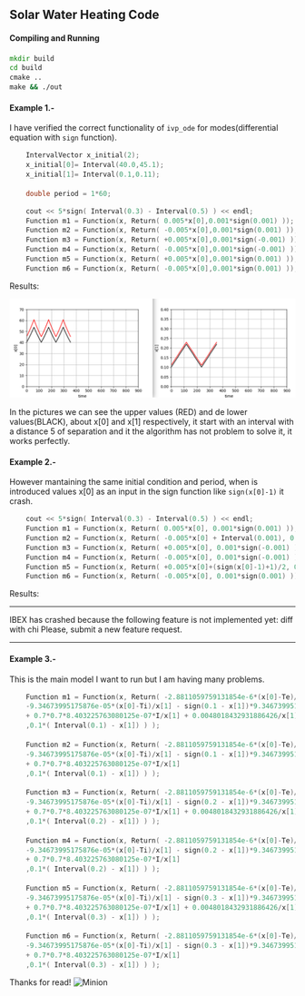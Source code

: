 ## Solar Water Heating Code

#### Compiling and Running


``` cmd
mkdir build
cd build
cmake ..
make && ./out
```

#### Example 1.- 

I have verified the correct functionality of `ivp_ode` for modes(differential equation with `sign` function). 



``` c++
    IntervalVector x_initial(2);
    x_initial[0]= Interval(40.0,45.1);
    x_initial[1]= Interval(0.1,0.11);
    
    double period = 1*60;

```

``` c++
    cout << 5*sign( Interval(0.3) - Interval(0.5) ) << endl;
    Function m1 = Function(x, Return( 0.005*x[0],0.001*sign(0.001) ));
    Function m2 = Function(x, Return( -0.005*x[0],0.001*sign(0.001) ));
    Function m3 = Function(x, Return( +0.005*x[0],0.001*sign(-0.001) ));
    Function m4 = Function(x, Return( -0.005*x[0],0.001*sign(-0.001) ));
    Function m5 = Function(x, Return( +0.005*x[0],0.001*sign(0.001) ));
    Function m6 = Function(x, Return( -0.005*x[0],0.001*sign(0.001) ));

```
Results:

 ![state](https://github.com/richardyantas/DinamicalSystems/blob/master/solarWaterHeating/img/x0x1.png)

 In the pictures we can see the upper values (RED) and de lower values(BLACK), about x[0] and x[1] respectively, it start with an interval with a distance 5 of separation and it the algorithm has not problem to solve it, it works perfectly.
 
#### Example 2.-

However mantaining the same initial condition and period, when is introduced values x[0] as an input in the sign function like `sign(x[0]-1)` it crash. 


``` c++
    cout << 5*sign( Interval(0.3) - Interval(0.5) ) << endl;
    Function m1 = Function(x, Return( 0.005*x[0], 0.001*sign(0.001) ));
    Function m2 = Function(x, Return( -0.005*x[0] + Interval(0.001), 0.001*sign(0.001) ));
    Function m3 = Function(x, Return( +0.005*x[0], 0.001*sign(-0.001) ));
    Function m4 = Function(x, Return( -0.005*x[0], 0.001*sign(-0.001) ));
    Function m5 = Function(x, Return( +0.005*x[0]+(sign(x[0]-1)+1)/2, 0.001*sign(0.001) ));
    Function m6 = Function(x, Return( -0.005*x[0], 0.001*sign(0.001) ));

```
Results:


***********************************************************************
IBEX has crashed because the following feature is not implemented yet:
diff with chi
Please, submit a new feature request.
***********************************************************************

#### Example 3.-


This is the main model I want to run but I am having many problems.



``` c++
    Function m1 = Function(x, Return( -2.8811059759131854e-6*(x[0]-Te)/x[1] + 
    -9.34673995175876e-05*(x[0]-Ti)/x[1] - sign(0.1 - x[1])*9.34673995175876e-05*(x[0]-Ti)/x[1]
    + 0.7*0.7*8.403225763080125e-07*I/x[1] + 0.0048018432931886426/x[1]
    ,0.1*( Interval(0.1) - x[1]) ) );

    Function m2 = Function(x, Return( -2.8811059759131854e-6*(x[0]-Te)/x[1] + 
    -9.34673995175876e-05*(x[0]-Ti)/x[1] - sign(0.1 - x[1])*9.34673995175876e-05*(x[0]-Ti)/x[1]
    + 0.7*0.7*8.403225763080125e-07*I/x[1]
    ,0.1*( Interval(0.1) - x[1]) ) );

    Function m3 = Function(x, Return( -2.8811059759131854e-6*(x[0]-Te)/x[1] + 
    -9.34673995175876e-05*(x[0]-Ti)/x[1] - sign(0.2 - x[1])*9.34673995175876e-05*(x[0]-Ti)/x[1]
    + 0.7*0.7*8.403225763080125e-07*I/x[1] + 0.0048018432931886426/x[1]
    ,0.1*( Interval(0.2) - x[1]) ) );

    Function m4 = Function(x, Return( -2.8811059759131854e-6*(x[0]-Te)/x[1] + 
    -9.34673995175876e-05*(x[0]-Ti)/x[1] - sign(0.2 - x[1])*9.34673995175876e-05*(x[0]-Ti)/x[1]
    + 0.7*0.7*8.403225763080125e-07*I/x[1] 
    ,0.1*( Interval(0.2) - x[1]) ) );

    Function m5 = Function(x, Return( -2.8811059759131854e-6*(x[0]-Te)/x[1] + 
    -9.34673995175876e-05*(x[0]-Ti)/x[1] - sign(0.3 - x[1])*9.34673995175876e-05*(x[0]-Ti)/x[1]
    + 0.7*0.7*8.403225763080125e-07*I/x[1] + 0.0048018432931886426/x[1]
    ,0.1*( Interval(0.3) - x[1]) ) );

    Function m6 = Function(x, Return( -2.8811059759131854e-6*(x[0]-Te)/x[1] + 
    -9.34673995175876e-05*(x[0]-Ti)/x[1] - sign(0.3 - x[1])*9.34673995175876e-05*(x[0]-Ti)/x[1]
    + 0.7*0.7*8.403225763080125e-07*I/x[1] 
    ,0.1*( Interval(0.3) - x[1]) ) );

```









Thanks for read!
 ![Minion](https://octodex.github.com/images/minion.png)
